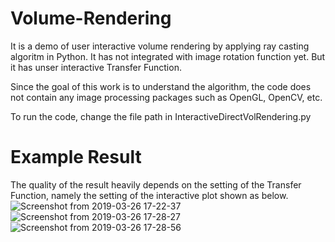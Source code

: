 # Volume-Rendering
It is a demo of user interactive volume rendering by applying ray casting algoritm in Python. It has not integrated with image rotation function yet. But it has unser interactive Transfer Function. 

Since the goal of this work is to understand the algorithm, the code does not contain any image processing packages such as OpenGL, OpenCV, etc.

To run the code, change the file path in InteractiveDirectVolRendering.py


# Example Result
The quality of the result heavily depends on the setting of the Transfer Function, namely the setting of the interactive plot shown as below.
![Screenshot from 2019-03-26 17-22-37](https://user-images.githubusercontent.com/47189577/55031022-f2370600-500d-11e9-9c4a-77ddc2e7a2db.png)
![Screenshot from 2019-03-26 17-28-27](https://user-images.githubusercontent.com/47189577/55031036-f5ca8d00-500d-11e9-9c27-3f50382aa52b.png)
![Screenshot from 2019-03-26 17-28-56](https://user-images.githubusercontent.com/47189577/55031041-f95e1400-500d-11e9-9a34-d69b296eb845.png)
